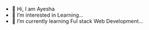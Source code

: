 - 👋 Hi, I am Ayesha
- 👀 I’m interested in Learning...
- 🌱 I’m currently learning Ful stack Web Development...


<!---
ayeshu19/ayeshu19 is a ✨ special ✨ repository because its `README.md` (this file) appears on your GitHub profile.
You can click the Preview link to take a look at your changes.
--->
